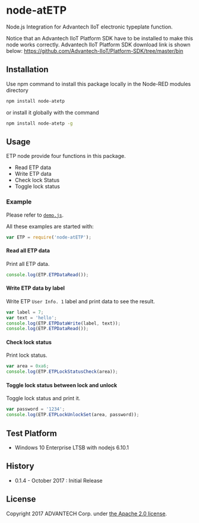 # node-atETP
Node.js Integration for Advantech IIoT electronic typeplate function.

Notice that an Advantech IIoT Platform SDK have to be installed to make this node works correctly.
Advantech IIoT Platform SDK download link is shown below:
https://github.com/Advantech-IIoT/Platform-SDK/tree/master/bin

## Installation
Use npm command to install this package locally in the Node-RED modules directory
``` bash
npm install node-atetp
```
or install it globally with the command
```bash
npm install node-atetp -g
```

## Usage
ETP node provide four functions in this package.
 - Read ETP data
 - Write ETP data
 - Check lock Status
 - Toggle lock status

### Example
Please refer to [`demo.js`](./demo.js).

All these examples are started with:
```js
var ETP = require('node-atETP');
```

#### Read all ETP data
Print all ETP data.
```js
console.log(ETP.ETPDataRead());
```
#### Write ETP data by label
Write ETP `User Info. 1` label and print data to see the result.
```js
var label = 7;
var text = 'hello';
console.log(ETP.ETPDataWrite(label, text));
console.log(ETP.ETPDataRead());
```
#### Check lock status
Print lock status.
```js
var area = 0xa6;
console.log(ETP.ETPLockStatusCheck(area));
```
#### Toggle lock status between lock and unlock
Toggle lock status and print it.
```js
var password = '1234';
console.log(ETP.ETPLockUnlockSet(area, password));
```

## Test Platform
 - Windows 10 Enterprise LTSB with nodejs 6.10.1

## History
 - 0.1.4 - October 2017 : Initial Release

## License
Copyright 2017 ADVANTECH Corp. under [the Apache 2.0 license](LICENSE).